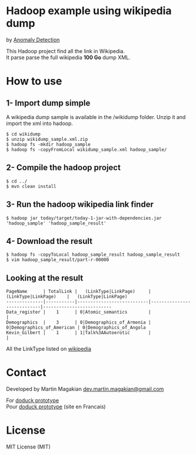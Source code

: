 Hadoop example using wikipedia dump
============
by [Anomaly Detection](https://anomaly.io)

This Hadoop project find all the link in Wikipedia. <br />
It parse parse the full wikipedia <b>100 Go</b> dump XML.<br />

How to use
=======

1- Import dump simple
------
A wikipedia dump sample is available in the /wikidump folder. Unzip it and import the xml into hadoop.

	$ cd wikidump
	$ unzip wikidump_sample.xml.zip
	$ hadoop fs -mkdir hadoop_sample
	$ hadoop fs -copyFromLocal wikidump_sample.xml hadoop_sample/


2- Compile the hadoop project
------
	$ cd ../
	$ mvn clean install
	

3- Run the hadoop wikipedia link finder
------
	$ hadoop jar today/target/today-1-jar-with-dependencies.jar 'hadoop_sample' 'hadoop_sample_result'

4- Download the result
------
	$ hadoop fs -copyToLocal hadoop_sample_result hadoop_sample_result
	$ vim hadoop_sample_result/part-r-00000
	
	
Looking at the result
------

	PageName      | TotalLink |   (LinkType|LinkPage)     |     (LinkType|LinkPage)    |   (LinkType|LinkPage) 
    --------------|-----------|---------------------------|----------------------------|--------------------------                    
	Data_register |    1      | 0|Atomic_semantics        |                            |
	Demographics  |    3      | 0|Demographics_of_Armenia | 0|Demographics_of_American | 0|Demographics_of_Angola
	Kevin_Gilbert |    1      | 1|Talk%3AAutoerotic       |                            |

All the LinkType listed on <a href="http://en.wikipedia.org/wiki/Wikipedia:Namespace#Programming">wikipedia</a>


Contact
=========
Developed by Martin Magakian dev.martin.magakian@gmail.com

For [doduck prototype](http://doduck.com/) <br />
Pour [doduck prototype](http://doduck.fr/) (site en Francais)<br />


License
=========
MIT License (MIT)



